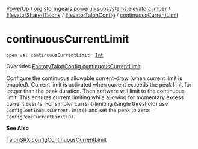 [PowerUp](../../../index.md) / [org.stormgears.powerup.subsystems.elevatorclimber](../../index.md) / [ElevatorSharedTalons](../index.md) / [ElevatorTalonConfig](index.md) / [continuousCurrentLimit](./continuous-current-limit.md)

# continuousCurrentLimit

`open val continuousCurrentLimit: `[`Int`](https://kotlinlang.org/api/latest/jvm/stdlib/kotlin/-int/index.html)

Overrides [FactoryTalonConfig.continuousCurrentLimit](../../../org.stormgears.utils.talons/-factory-talon-config/continuous-current-limit.md)

Configure the continuous allowable current-draw (when current limit is enabled). Current limit is activated when
current exceeds the peak limit for longer than the peak duration. Then software will limit to the continuous
limit. This ensures current limiting while allowing for momentary excess current events. For simpler
current-limiting (single threshold) use `ConfigContinuousCurrentLimit()` and set the peak to zero:
`ConfigPeakCurrentLimit(0)`.

**See Also**

[TalonSRX.configContinuousCurrentLimit](#)

